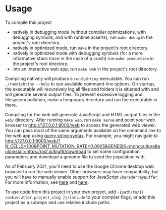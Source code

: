 # Usage

To compile this project
* natively in debugging mode (without compiler optimizations, with debugging symbols, and with runtime asserts), run `make debug` in the project's root directory.
* natively in optimized mode, run `make` in the project's root directory.
* natively in optimized mode with debugging symbols (for a more informative stack trace in the case of a crash) run `make production` in the project's root directory.
* into an interactive web app, run `make web` in the project's root directory.

Compiling natively will produce a `rundishtiny` executable.
You can run `./rundishtiny --help` to see available command-line options.
On startup, the executable will recursively log all files and folders it is situated with and will generate several output files.
To prevent excessive logging and filesystem pollution, make a temporary directory and run the executable in there.

Compiling for the web will generate JavaScript and HTML output files in the `web/` directory.
After running `make web`, run `make serve` and point your web browser to <http://127.0.0.1:8000/web> to access the generated web viewer.
You can pass most of the same arguments available on the command line to the web app using [query string syntax](https://developer.mozilla.org/en-US/docs/Web/API/URLSearchParams).
For example, you might navigate to <http://127.0.0.1:8000/web/?N_CELLS=100&POINT_MUTATION_RATE=0.0005&GENESIS=monoculture&autoinstall=https://osf.io/bjuf6/download> to set some configuration parameters and download a genome file to seed the population with.

As of February 2021, you'll need to use the Google Chrome desktop web browser to run the web viewer.
Other browsers may have compatibility, but you will have to manually enable support for JavaScript `SharedArrayBuffer`.
For more information, see [here](https://emscripten.org/docs/porting/pthreads.html) and [here](https://developer.mozilla.org/en-US/docs/Web/JavaScript/Reference/Global_Objects/SharedArrayBuffer#security_requirements).

To use code from this project in your own project, add `-Ipath/to/{{ cookiecutter.project_slug }}/include`
to your compiler flags, or add this project as a subrepo and use relative include paths.
